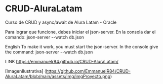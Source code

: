 # CRUD-AluraLatam
Curso de CRUD y async/await de Alura Latam - Oracle

Para lograr que funcione, debes iniciar el json-server. En la consola dar el comando:
 json-server --watch db.json



English
To make it work, you must start the json-server. In the console give the command:
 json-server --watch db.json


LINK
 https://emmanuelr84.github.io/CRUD-AluraLatam/

[ImagenIlustrativa]
(https://github.com/EmmanuelR84/CRUD-AluraLatam/blob/main/assets/img/imgProyecto.png)
